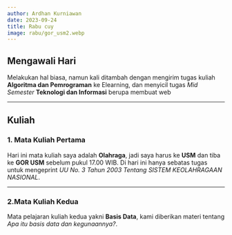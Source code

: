 ```yaml
---
author: Ardhan Kurniawan
date: 2023-09-24
title: Rabu cuy
image: rabu/gor_usm2.webp
---
```


## Mengawali Hari
Melakukan hal biasa, namun kali ditambah dengan mengirim tugas kuliah **Algoritma dan Pemrograman** ke Elearning, dan menyicil tugas *Mid Semester* **Teknologi dan Informasi** berupa membuat web

--------------------------------------------------------

## Kuliah

### 1. Mata Kuliah Pertama
Hari ini mata kuliah saya adalah **Olahraga**, jadi saya harus ke **USM** dan tiba ke **GOR USM** sebelum pukul 17.00 WIB. Di hari ini hanya sebatas tugas untuk mengeprint *UU No. 3 Tahun 2003 Tentang SISTEM KEOLAHRAGAAN NASIONAL*.

--------------------------------------------------------

### 2.Mata Kuliah Kedua
Mata pelajaran kuliah kedua yakni **Basis Data**, kami diberikan materi tentang *Apa itu basis data dan kegunaannya?*.